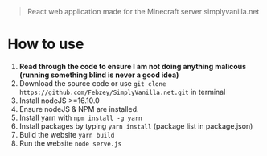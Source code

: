 > React web application made for the Minecraft server simplyvanilla.net



# How to use

1. **Read through the code to ensure I am not doing anything malicous (running something blind is never a good idea)**
2. Download the source code or use `git clone https://github.com/Febzey/SimplyVanilla.net.git` in terminal
3. Install nodeJS >=16.10.0
4. Ensure nodeJS & NPM are installed.
5. Install yarn with `npm install -g yarn`
6. Install packages by typing `yarn install` (package list in package.json)
7. Build the website `yarn build`
8. Run the website `node serve.js`  
